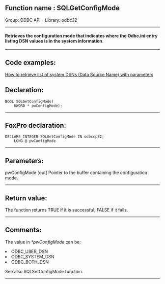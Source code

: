 
## Function name : SQLGetConfigMode
Group: ODBC API - Library: odbc32    
***  


#### Retrieves the configuration mode that indicates where the Odbc.ini entry listing DSN values is in the system information.

***  


## Code examples:
[How to retrieve list of system DSNs (Data Source Name) with parameters](../../samples/sample_375.md)  

## Declaration:
```foxpro  
BOOL SQLGetConfigMode(
	UWORD * pwConfigMode);  
```  
***  


## FoxPro declaration:
```foxpro  
DECLARE INTEGER SQLGetConfigMode IN odbccp32;
	LONG @ pwConfigMode  
```  
***  


## Parameters:
pwConfigMode 
[out] Pointer to the buffer containing the configuration mode.  
***  


## Return value:
The function returns TRUE if it is successful, FALSE if it fails.  
***  


## Comments:
The value in <Em>*pwConfigMode</Em> can be:   
<LI>ODBC_USER_DSN  
<LI>ODBC_SYSTEM_DSN  
<LI>ODBC_BOTH_DSN   
  
See also SQLSetConfigMode function.  
  
***  

